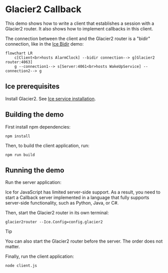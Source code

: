# Glacier2 Callback

This demo shows how to write a client that establishes a session with a Glacier2 router. It also shows how to implement
callbacks in this client.

The connection between the client and the Glacier2 router is a "bidir" connection, like in the [Ice Bidir][1] demo:

```mermaid
flowchart LR
    c[Client<br>hosts AlarmClock] --bidir connection--> g[Glacier2 router:4063]
    g --connection1--> s[Server:4061<br>hosts WakeUpService] --connection2--> g
```

## Ice prerequisites

Install Glacier2. See [Ice service installation].

## Building the demo

First install npm dependencies:

```shell
npm install
```

Then, to build the client application, run:

```shell
npm run build
```

## Running the demo

Run the server application:

Ice for JavaScript has limited server-side support. As a result, you need to start a Callback server implemented in a
language that fully supports server-side functionality, such as Python, Java, or C#.

Then, start the Glacier2 router in its own terminal:

```shell
glacier2router --Ice.Config=config.glacier2
```

> [!TIP]
> You can also start the Glacier2 router before the server. The order does not matter.

Finally, run the client application:

```shell
node client.js
```

[1]: ../../Ice/bidir/
[Ice service installation]: https://github.com/zeroc-ice/ice/blob/main/NIGHTLY.md#ice-services
